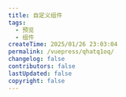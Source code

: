 ```yaml
---
title: 自定义组件
tags:
  - 预览
  - 组件
createTime: 2025/01/26 23:03:04
permalink: /vuepress/qhatq1oq/
changelog: false
contributors: false
lastUpdated: false
copyright: false
---
```


<CustomComponent />
